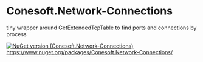 # Conesoft.Network-Connections
tiny wrapper around GetExtendedTcpTable to find ports and connections by process

[![NuGet version (Conesoft.Network-Connections)](https://img.shields.io/nuget/v/Conesoft.Network-Connections.svg?style=flat-square)](https://www.nuget.org/packages/Conesoft.Network-Connections/)
https://www.nuget.org/packages/Conesoft.Network-Connections/
